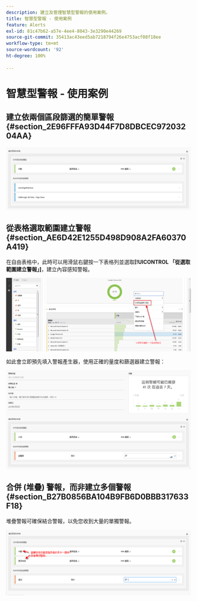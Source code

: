 ```yaml
---
description: 建立及管理智慧型警報的使用案例。
title: 智慧型警報 - 使用案例
feature: Alerts
exl-id: 81c47b62-a57e-4ee4-8043-3e3290e44269
source-git-commit: 35413ac43eed5ab7218794f26e4753acf08f18ee
workflow-type: tm+mt
source-wordcount: '92'
ht-degree: 100%

---
```


# 智慧型警報 - 使用案例

## 建立依兩個區段篩選的簡單警報 {#section_2E96FFFA93D44F7D8DBCEC97203204AA}

<!-- 

Update screenshots for better readability.

 -->

![](assets/alerts_example1.png)

## 從表格選取範圍建立警報 {#section_AE6D42E1255D498D908A2FA60370A419}

在自由表格中，此時可以用滑鼠右鍵按一下表格列並選取&#x200B;**[!UICONTROL 「從選取範圍建立警報」]**，建立內容感知警報。

![](assets/alert_selection.png)

如此會立即預先填入警報產生器，使用正確的量度和篩選器建立警報：

![](assets/prepopulated_alert.png)

## 合併 (堆疊) 警報，而非建立多個警報 {#section_B27B0856BA104B9FB6D0BBB317633F18}

堆疊警報可確保結合警報，以免您收到大量的單獨警報。

![](assets/alerts_example2.png)
